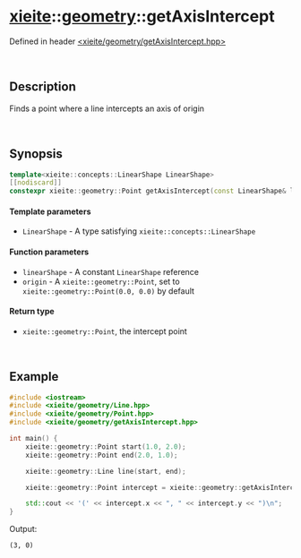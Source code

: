 # [xieite](../xieite.md)\:\:[geometry](../geometry.md)\:\:getAxisIntercept
Defined in header [<xieite/geometry/getAxisIntercept.hpp>](../../include/xieite/geometry/getAxisIntercept.hpp)

&nbsp;

## Description
Finds a point where a line intercepts an axis of origin

&nbsp;

## Synopsis
```cpp
template<xieite::concepts::LinearShape LinearShape>
[[nodiscard]]
constexpr xieite::geometry::Point getAxisIntercept(const LinearShape& linearShape, const xieite::geometry::Point origin = xieite::geometry::Point(0.0, 0.0)) noexcept;
```
#### Template parameters
- `LinearShape` - A type satisfying `xieite::concepts::LinearShape`
#### Function parameters
- `linearShape` - A constant `LinearShape` reference
- `origin` - A `xieite::geometry::Point`, set to `xieite::geometry::Point(0.0, 0.0)` by default
#### Return type
- `xieite::geometry::Point`, the intercept point

&nbsp;

## Example
```cpp
#include <iostream>
#include <xieite/geometry/Line.hpp>
#include <xieite/geometry/Point.hpp>
#include <xieite/geometry/getAxisIntercept.hpp>

int main() {
    xieite::geometry::Point start(1.0, 2.0);
    xieite::geometry::Point end(2.0, 1.0);

    xieite::geometry::Line line(start, end);

    xieite::geometry::Point intercept = xieite::geometry::getAxisIntercept(line);

    std::cout << '(' << intercept.x << ", " << intercept.y << ")\n";
}
```
Output:
```
(3, 0)
```
